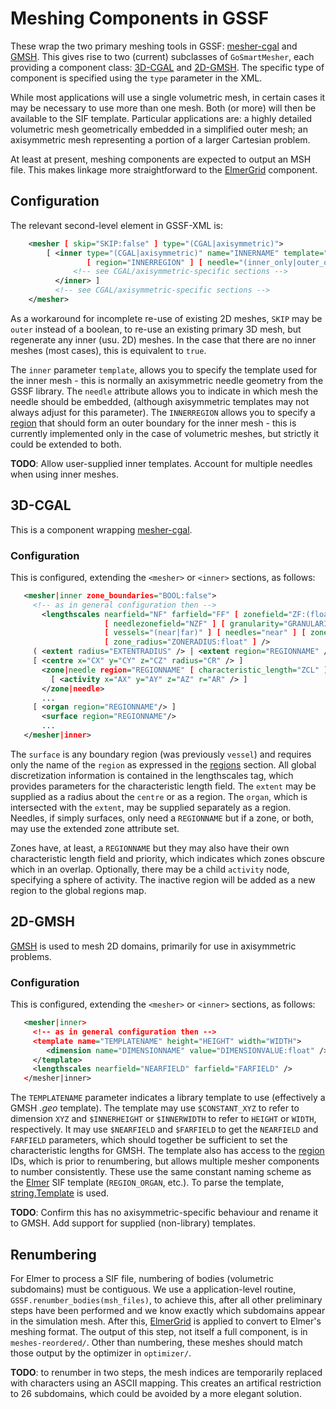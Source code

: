 # Meshing Components in GSSF

These wrap the two primary meshing tools in GSSF: [mesher-cgal](../tools/mesher-cgal.md) and
[GMSH](http://gmsh.info). This gives rise to two (current) subclasses of
`GoSmartMesher`, each providing a component class: [3D-CGAL](#cgal) and
[2D-GMSH](#gmsh). The specific type of component is specified using
the `type` parameter in the XML.

While most applications will use a single volumetric mesh, in certain cases it
may be necessary to use more than one mesh. Both (or more) will then be
available to the SIF template. Particular applications are: a highly detailed
volumetric mesh geometrically embedded in a simplified outer mesh; an
axisymmetric mesh representing a portion of a larger Cartesian problem.

At least at present, meshing components are expected to output an MSH file. This
makes linkage more straightforward to the [ElmerGrid](elmergrid.md) component.

## Configuration

The relevant second-level element in GSSF-XML is:

```xml
    <mesher [ skip="SKIP:false" ] type="(CGAL|axisymmetric)">
        [ <inner type="(CGAL|axisymmetric)" name="INNERNAME" template="TEMPLATE"
                 [ region="INNERREGION" ] [ needle="(inner_only|outer_only|both):both" ]>
              <!-- see CGAL/axisymmetric-specific sections -->
          </inner> ]
          <!-- see CGAL/axisymmetric-specific sections -->
    </mesher>
```

As a workaround for incomplete re-use of existing 2D meshes, `SKIP` may be
`outer` instead of a boolean, to re-use an existing primary 3D mesh, but
regenerate any inner (usu. 2D) meshes. In the case that there are no inner
meshes (most cases), this is equivalent to `true`.

The `inner` parameter `template`, allows you to specify the template used for
the inner mesh - this is normally an axisymmetric needle geometry from the GSSF
library. The `needle` attribute allows you to indicate in which mesh the needle
should be embedded, (although axisymmetric templates may not always adjust for
this parameter). The `INNERREGION` allows you to specify a [region](../regions.md)
that should form an outer boundary for the inner mesh - this is currently implemented
only in the case of volumetric meshes, but strictly it could be extended to both.

**TODO**: Allow user-supplied inner templates. Account for multiple needles when
using inner meshes.

## 3D-CGAL

This is a component wrapping [mesher-cgal](../tools/mesher-cgal.md).

### Configuration

This is configured, extending the `<mesher>` or `<inner>` sections, as follows:

```xml
   <mesher|inner zone_boundaries="BOOL:false">
     <!-- as in general configuration then -->
       <lengthscales nearfield="NF" farfield="FF" [ zonefield="ZF:(float|'ignore')" ]
                     [ needlezonefield="NZF" ] [ granularity="GRANULARITY:float" ]
                     [ vessels="(near|far)" ] [ needles="near" ] [ zones="solid" ]
                     [ zone_radius="ZONERADIUS:float" ] />
     ( <extent radius="EXTENTRADIUS" /> | <extent region="REGIONNAME" /> )
     [ <centre x="CX" y="CY" z="CZ" radius="CR" /> ]
       <zone|needle region="REGIONNAME" [ characteristic_length="ZCL" ] [ priority="ZP" ]>
         [ <activity x="AX" y="AY" z="AZ" r="AR" /> ]
       </zone|needle>
       ...
     [ <organ region="REGIONNAME"/> ]
       <surface region="REGIONNAME"/>
       ...
   </mesher|inner>
```

The `surface` is any boundary region (was previously `vessel`) and requires only
the name of the `region` as expressed in the [regions](../regions.md) section. All
global discretization information is contained in the lengthscales tag, which
provides parameters for the characteristic length field. The `extent` may be
supplied as a radius about the `centre` or as a region. The `organ`, which is
intersected with the `extent`, may be supplied separately as a region. Needles,
if simply surfaces, only need a `REGIONNAME` but if a zone, or both, may use the
extended zone attribute set.

Zones have, at least, a `REGIONNAME` but they may also have their own
characteristic length field and priority, which indicates which zones obscure
which in an overlap. Optionally, there may be a child `activity` node,
specifying a sphere of activity. The inactive region will be added as a new
region to the global regions map.

## 2D-GMSH

[GMSH](http://gmsh.info) is used to mesh 2D domains, primarily for use in
axisymmetric problems.

### Configuration

This is configured, extending the `<mesher>` or `<inner>` sections, as follows:

```xml
   <mesher|inner>
     <!-- as in general configuration then -->
     <template name="TEMPLATENAME" height="HEIGHT" width="WIDTH">
        <dimension name="DIMENSIONNAME" value="DIMENSIONVALUE:float" />
     </template>
     <lengthscales nearfield="NEARFIELD" farfield="FARFIELD" />
   </mesher|inner>
```

The `TEMPLATENAME` parameter indicates a library template to use (effectively a
GMSH *.geo* template). The template may use `$CONSTANT_XYZ` to refer to
dimension `XYZ` and `$INNERHEIGHT` or `$INNERWIDTH` to refer to `HEIGHT` or
`WIDTH`, respectively. It may use `$NEARFIELD` and `$FARFIELD` to get the
`NEARFIELD` and `FARFIELD` parameters, which should together be sufficient to
set the characteristic lengths for GMSH. The template also has access to the
[region](../regions.md) IDs, which is prior to renumbering, but allows multiple
mesher components to number consistently. These use the same constant naming
scheme as the [Elmer](elmer.md) SIF template (`REGION_ORGAN`, etc.). To parse
the template,
[string.Template](https://docs.python.org/3/library/string.html#template-strings)
is used.

**TODO**: Confirm this has no axisymmetric-specific behaviour and rename it to
GMSH. Add support for supplied (non-library) templates.

## Renumbering

For Elmer to process a SIF file, numbering of bodies (volumetric subdomains)
must be contiguous. We use a application-level routine,
`GSSF.renumber_bodies(msh_files)`, to achieve this,
after all other preliminary steps have been performed and we know exactly
which subdomains appear in the simulation mesh. After this,
[ElmerGrid](elmergrid.md) is applied to convert to Elmer's meshing format. The output of
this step, not itself a full component, is in `meshes-reordered/`. Other than
numbering, these meshes should match those output by the optimizer in `optimizer/`.

**TODO**: to renumber in two steps, the mesh indices are temporarily replaced with
characters using an ASCII mapping. This creates an artifical restriction to 26
subdomains, which could be avoided by a more elegant solution.
